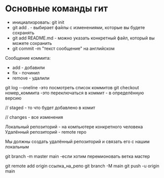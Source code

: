 # Основные команды гит
- инициализровать: git init
- git add . - выбирает файлы с изменениями, которые вы будете сохранять
- git add README.md - можно указать конкретный файл, который вы можете сохранить
- git commit  -m "текст сообщение" на английском


Сообщение коммита:
- add - добавили
- fix - починил
- remove - удалили

git log --oneline -это посмотреть список коммитов
git checkout номер_коммита -это переключаться в коммит - в определённую версию

// staged - то что будет добавлено в комит

// changes - все изменения

Локальный репозиторий - на компьютере конкретного человека
Удалённый репозиторий - remote repo

Мы должны создать удалённый репозиторий и связать его с нашим локальным

git branch -m master main -если хотим перемионовать ветка мастер

git remote add origin ссылка_на_репо
git branch -M main
git push -u origin main
